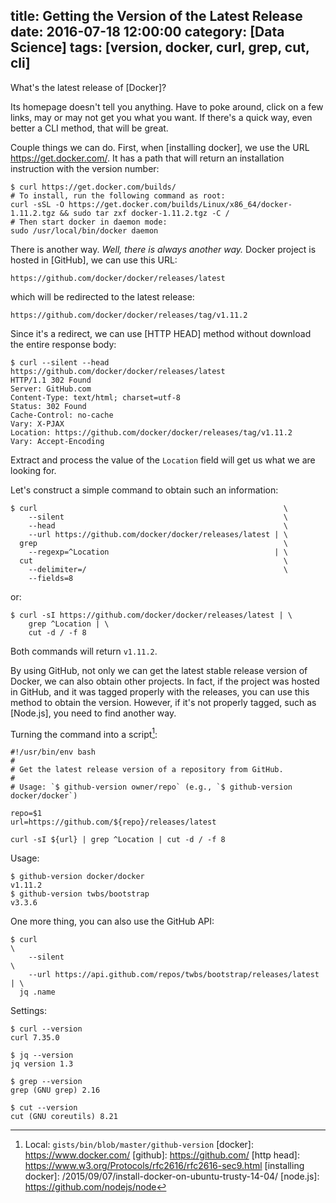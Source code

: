 title: Getting the Version of the Latest Release
date: 2016-07-18 12:00:00
category: [Data Science]
tags: [version, docker, curl, grep, cut, cli]
---

What's the latest release of [Docker]?

Its homepage doesn't tell you anything. Have to poke around, click on a few links, may or may not get you what you want. If there's a quick way, even better a CLI method, that will be great.

Couple things we can do. First, when [installing docker], we use the URL <https://get.docker.com/>. It has a path that will return an installation instruction with the version number:

```
$ curl https://get.docker.com/builds/
# To install, run the following command as root:
curl -sSL -O https://get.docker.com/builds/Linux/x86_64/docker-1.11.2.tgz && sudo tar zxf docker-1.11.2.tgz -C /
# Then start docker in daemon mode:
sudo /usr/local/bin/docker daemon
```

There is another way. *Well, there is always another way.* Docker project is hosted in [GitHub], we can use this URL:

```
https://github.com/docker/docker/releases/latest
```

which will be redirected to the latest release:

```
https://github.com/docker/docker/releases/tag/v1.11.2
```

Since it's a redirect, we can use [HTTP HEAD] method without download the entire response body:

```
$ curl --silent --head https://github.com/docker/docker/releases/latest
HTTP/1.1 302 Found
Server: GitHub.com
Content-Type: text/html; charset=utf-8
Status: 302 Found
Cache-Control: no-cache
Vary: X-PJAX
Location: https://github.com/docker/docker/releases/tag/v1.11.2
Vary: Accept-Encoding
```

Extract and process the value of the `Location` field will get us what we are looking for.

Let's construct a simple command to obtain such an information:

```
$ curl                                                       \
    --silent                                                 \
    --head                                                   \
    --url https://github.com/docker/docker/releases/latest | \
  grep                                                       \
    --regexp=^Location                                     | \
  cut                                                        \
    --delimiter=/                                            \
    --fields=8
```

or:

```
$ curl -sI https://github.com/docker/docker/releases/latest | \
    grep ^Location | \
    cut -d / -f 8
```

Both commands will return `v1.11.2`.

By using GitHub, not only we can get the latest stable release version of Docker, we can also obtain other projects. In fact, if the project was hosted in GitHub, and it was tagged properly with the releases, you can use this method to obtain the version. However, if it's not properly tagged, such as [Node.js], you need to find another way.

<!-- more -->

Turning the command into a script[^1]:

```
#!/usr/bin/env bash
#
# Get the latest release version of a repository from GitHub.
#
# Usage: `$ github-version owner/repo` (e.g., `$ github-version docker/docker`)

repo=$1
url=https://github.com/${repo}/releases/latest

curl -sI ${url} | grep ^Location | cut -d / -f 8
```

Usage:

```
$ github-version docker/docker
v1.11.2
$ github-version twbs/bootstrap
v3.3.6
```

One more thing, you can also use the GitHub API:

```
$ curl                                                                  \
    --silent                                                            \
    --url https://api.github.com/repos/twbs/bootstrap/releases/latest | \
  jq .name
```

Settings:

```
$ curl --version
curl 7.35.0

$ jq --version
jq version 1.3

$ grep --version
grep (GNU grep) 2.16

$ cut --version
cut (GNU coreutils) 8.21
```

[^1]: Local: `gists/bin/blob/master/github-version`
[docker]: https://www.docker.com/
[github]: https://github.com/
[http head]: https://www.w3.org/Protocols/rfc2616/rfc2616-sec9.html
[installing docker]: /2015/09/07/install-docker-on-ubuntu-trusty-14-04/
[node.js]: https://github.com/nodejs/node
